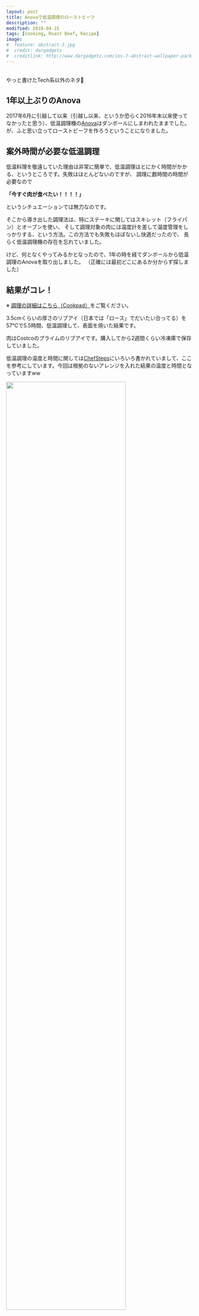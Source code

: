 ```yaml
---
layout: post
title: Anovaで低温調理のローストビーフ
description: ""
modified: 2018-04-15
tags: [Cooking, Roast Beef, Recipe]
image:
#  feature: abstract-3.jpg
#  credit: dargadgetz
#  creditlink: http://www.dargadgetz.com/ios-7-abstract-wallpaper-pack-for-iphone-5-and-ipod-touch-retina/
---
```


<div> </div>

<br>
やっと書けたTech系以外のネタ🤘

## 1年以上ぶりのAnova

2017年6月に引越して以来（引越し以来、というか恐らく2016年末以来使ってなかったと思う）、低温調理機の[Anova](https://anovaculinary.com/)はダンボールにしまわれたままでした。
が、ふと思い立ってローストビーフを作ろうということになりました。


## 案外時間が必要な低温調理
低温料理を敬遠していた理由は非常に簡単で、低温調理はとにかく時間がかかる、というところです。失敗はほとんどないのですが、
調理に数時間の時間が必要なので

**「今すぐ肉が食べたい！！！！」**

というシチュエーションでは無力なのです。

そこから導き出した調理法は、特にステーキに関してはスキレット（フライパン）とオーブンを使い、
そして調理対象の肉には温度計を差して温度管理をしっかりする、という方法。この方法でも失敗もほぼないし快適だったので、
長らく低温調理機の存在を忘れていました。

けど、何となくやってみるかとなったので、1年の時を経てダンボールから低温調理のAnovaを取り出しました。
（正確には最初どこにあるか分からず探しました）

## 結果がコレ！
※ [調理の詳細はこちら（Cookpad）](https://cookpad.com/recipe/5032269)をご覧ください。

3.5cmくらいの厚さのリブアイ（日本では「ロース」でだいたい合ってる）を57℃で5.5時間、低温調理して、表面を焼いた結果です。

肉はCostcoのプライムのリブアイです。購入してから2週間くらい冷凍庫で保存していました。

低温調理の温度と時間に関しては[ChefSteps](https://www.chefsteps.com/activities/sous-vide-time-and-temperature-guide)にいろいろ書かれていまして、ここを参考にしています。今回は根拠のないアレンジを入れた結果の温度と時間となっていますww

<div class="post-image-center">
<img src="{{ site.url }}/images/2018/04/anova_roast_beef.jpg" width="80%">
</div>


見た目も美味しそうですが、味も柔らかさもとても良かったです。根拠のないアレンジ万歳みたいな感じでしたw


## 低温調理ってやっぱり便利かも

今回のローストビーフで改めて（ローストビーフでの）低温料理の偉大さを知った気がします。けどステーキでは負けませんよ！

ということで、これから**ローストビーフを調理する時は低温調理**にしようと思います。


## 調理の流れを写真でダイジェスト

<div class="post-image-center">
<img src="{{ site.url }}/images/2018/04/anova_roast_beef_05.jpg" width="40%">
<img src="{{ site.url }}/images/2018/04/anova_roast_beef_02.jpg" width="40%" style="margin-left:20px">
</div>

<div class="post-image-center">
<img src="{{ site.url }}/images/2018/04/anova_roast_beef_03.jpg" width="40%">
<img src="{{ site.url }}/images/2018/04/anova_roast_beef_04.jpg" width="40%" style="margin-left:20px">
</div>

<div class="post-image-center">
<img src="{{ site.url }}/images/2018/04/anova_roast_beef_01.jpg" width="40%">
<img src="{{ site.url }}/images/2018/04/anova_roast_beef_06.jpg" width="40%" style="margin-left:20px">
</div>

※ [調理の詳細はこちら（Cookpad）](https://cookpad.com/recipe/5032269)をご覧ください。

## リンク

- [Anova](https://anovaculinary.com/)：低温調理機
- [Anovaでローストビーフ@Cookpad](https://cookpad.com/recipe/5032269)：今回の調理の記録
- [簡単ローストビーフ＊こく旨玉ねぎソース@Cookpad](https://cookpad.com/recipe/2259142)：イケてるソース


